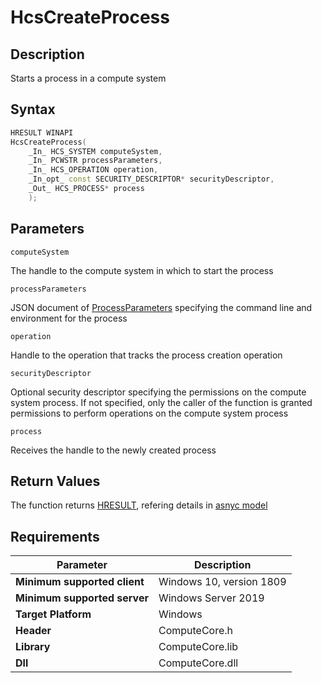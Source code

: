# HcsCreateProcess

## Description

Starts a process in a compute system

## Syntax

```cpp
HRESULT WINAPI
HcsCreateProcess(
    _In_ HCS_SYSTEM computeSystem,
    _In_ PCWSTR processParameters,
    _In_ HCS_OPERATION operation,
    _In_opt_ const SECURITY_DESCRIPTOR* securityDescriptor,
    _Out_ HCS_PROCESS* process
    );
```

## Parameters

`computeSystem`

The handle to the compute system in which to start the process

`processParameters`

JSON document of [ProcessParameters](./../SchemaReference.md#ProcessParameters) specifying the command line and environment for the process 

`operation`

Handle to the operation that tracks the process creation operation

`securityDescriptor`

Optional security descriptor specifying the permissions on the compute system process. If not specified, only the caller of the function is granted permissions to perform operations on the compute system process

`process`

Receives the handle to the newly created process

## Return Values

The function returns [HRESULT](./HCSHResult.md), refering details in [asnyc model](./../AsyncModel.md#HcsOperationResult)

## Requirements

|Parameter     |Description|
|---|---|
| **Minimum supported client** | Windows 10, version 1809 |
| **Minimum supported server** | Windows Server 2019 |
| **Target Platform** | Windows |
| **Header** | ComputeCore.h |
| **Library** | ComputeCore.lib |
| **Dll** | ComputeCore.dll |